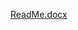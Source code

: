 [ReadMe.docx](https://github.com/Ngaf/Library-Management-System-Implementation-in-C-/files/12321768/ReadMe.docx)
